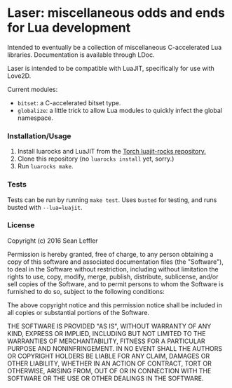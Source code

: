 # Laser: miscellaneous odds and ends for Lua development

Intended to eventually be a collection of miscellaneous C-accelerated Lua
libraries. Documentation is available through LDoc.

Laser is intended to be compatible with LuaJIT, specifically for use with Love2D.

Current modules:
- `bitset`: a C-accelerated bitset type.
- `globalize`: a little trick to allow Lua modules to quickly infect the global namespace.

### Installation/Usage

1. Install luarocks and LuaJIT from the [Torch luajit-rocks repository.](https://github.com/torch/luajit-rocks)
2. Clone this repository (no `luarocks install` yet, sorry.)
3. Run `luarocks make`.

### Tests

Tests can be run by running `make test`. Uses `busted` for testing, and runs
busted with `--lua=luajit`.

### License

Copyright (c) 2016 Sean Leffler

Permission is hereby granted, free of charge, to any person obtaining a copy
of this software and associated documentation files (the "Software"), to deal
in the Software without restriction, including without limitation the rights
to use, copy, modify, merge, publish, distribute, sublicense, and/or sell
copies of the Software, and to permit persons to whom the Software is
furnished to do so, subject to the following conditions:

The above copyright notice and this permission notice shall be included in all
copies or substantial portions of the Software.

THE SOFTWARE IS PROVIDED "AS IS", WITHOUT WARRANTY OF ANY KIND, EXPRESS OR
IMPLIED, INCLUDING BUT NOT LIMITED TO THE WARRANTIES OF MERCHANTABILITY,
FITNESS FOR A PARTICULAR PURPOSE AND NONINFRINGEMENT. IN NO EVENT SHALL THE
AUTHORS OR COPYRIGHT HOLDERS BE LIABLE FOR ANY CLAIM, DAMAGES OR OTHER
LIABILITY, WHETHER IN AN ACTION OF CONTRACT, TORT OR OTHERWISE, ARISING FROM,
OUT OF OR IN CONNECTION WITH THE SOFTWARE OR THE USE OR OTHER DEALINGS IN THE
SOFTWARE.
